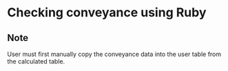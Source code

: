 # Checking conveyance using Ruby
## Note
User must first manually copy the conveyance data into the user table from the calculated table.